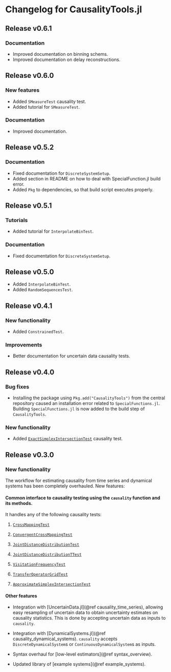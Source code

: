 # Changelog for CausalityTools.jl

## Release v0.6.1

### Documentation

- Improved documentation on binning schems.
- Improved documentation on delay reconstructions.

## Release v0.6.0

### New features

- Added `SMeasureTest` causality test.
- Added tutorial for `SMeasureTest`.

### Documentation

- Improved documentation.

## Release v0.5.2

### Documentation

- Fixed documentation for `DiscreteSystemSetup`.
- Added section in README on how to deal with SpecialFunction.jl build error.
- Added `Pkg` to dependencies, so that build script executes properly.

## Release v0.5.1

### Tutorials

- Added tutorial for `InterpolateBinTest`.

### Documentation

- Fixed documentation for `DiscreteSystemSetup`.

## Release v0.5.0

- Added `InterpolateBinTest`.
- Added `RandomSequencesTest`.

## Release v0.4.1

### New functionality

- Added `ConstrainedTest`.

### Improvements

- Better documentation for uncertain data causality tests.

## Release v0.4.0

### Bug fixes

- Installing the package using `Pkg.add("CausalityTools")` from the central repository caused an  installation error related to `SpecialFunctions.jl`. Building `SpecialFunctions.jl` is now added to the build step of `CausalityTools`.

### New functionality

- Added [`ExactSimplexIntersectionTest`](@ref) causality test.

## Release v0.3.0

### New functionality

The workflow for estimating causality from time series and dynamical systems has been completely overhauled. New features:

#### Common interface to causality testing using the `causality` function and its methods. 

It handles any of the following causality tests:

1. [`CrossMappingTest`](@ref)

2. [`ConvergentCrossMappingTest`](@ref)

3. [`JointDistanceDistributionTest`](@ref)

4. [`JointDistanceDistributionTTest`](@ref)

5. [`VisitationFrequencyTest`](@ref)

6. [`TransferOperatorGridTest`](@ref)

7. [`ApproximateSimplexIntersectionTest`](@ref)

#### Other features

- Integration with [UncertainData.jl](@ref causality_time_series), allowing easy resampling of
    uncertain data to obtain uncertainty estimates on causality statistics. This is done
    by accepting uncertain data as inputs to `causality`.

- Integration with [DynamicalSystems.jl](@ref causality_dynamical_systems). `causality` accepts
    `DiscreteDynamicalSystem`s or `ContinuousDynamicalSystem`s as inputs.

- Syntax overhaul for [low-level estimators](@ref syntax_overview).

- Updated library of [example systems](@ref example_systems).
